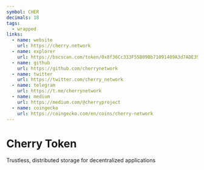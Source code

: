 ```yaml
---
symbol: CHER
decimals: 18
tags:
  - wrapped
links:
  - name: website
    url: https://cherry.network
  - name: explorer
    url: https://bscscan.com/token/0x8f36Cc333F55B09Bb71091409A3d7ADE399e3b1C
  - name: github
    url: https://github.com/cherrynetwork
  - name: twitter
    url: https://twitter.com/cherry_network
  - name: telegram
    url: https://t.me/cherrynetwork
  - name: medium
    url: https://medium.com/@cherryproject
  - name: coingecko
    url: https://coingecko.com/en/coins/cherry-network
---
```


# Cherry Token

Trustless, distributed storage for decentralized applications
